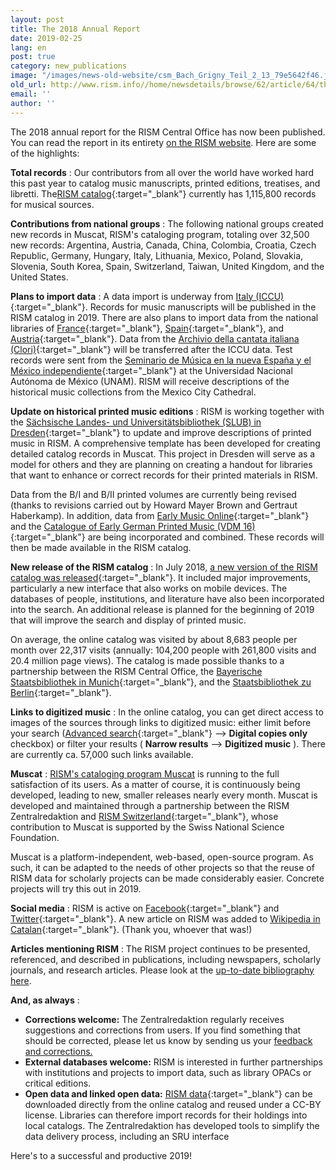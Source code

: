 ```yaml
---
layout: post
title: The 2018 Annual Report
date: 2019-02-25
lang: en
post: true
category: new_publications
image: "/images/news-old-website/csm_Bach_Grigny_Teil_2_13_79e5642f46.jpg"
old_url: http://www.rism.info//home/newsdetails/browse/62/article/64/the-2018-annual-report.html
email: ''
author: ''
---
```


The 2018 annual report for the RISM Central Office has now been published. You can read the report in its entirety [on the RISM website](/publications/annual-reports/2018.html). Here are some of the highlights:

**Total records** : Our contributors from all over the world have worked hard this past year to catalog music manuscripts, printed editions, treatises, and libretti. The[RISM catalog](https://opac.rism.info/){:target="_blank"} currently has 1,115,800 records for musical sources.

**Contributions from national groups** : The following national groups created new records in Muscat, RISM's cataloging program, totaling over 32,500 new records: Argentina, Austria, Canada, China, Colombia, Croatia, Czech Republic, Germany, Hungary, Italy, Lithuania, Mexico, Poland, Slovakia, Slovenia, South Korea, Spain, Switzerland, Taiwan, United Kingdom, and the United States.

**Plans to import data** : A data import is underway from [Italy (ICCU)](http://www.sbn.it/opacsbn/opac/iccu/musica.jsp){:target="_blank"}. Records for music manuscripts will be published in the RISM catalog in 2019. There are also plans to import data from the national libraries of [France](http://ccfr.bnf.fr/){:target="_blank"}, [Spain](http://www.bne.es/es/Inicio/index.html){:target="_blank"}, and [Austria](https://www.onb.ac.at/){:target="_blank"}. Data from the [Archivio della cantata italiana (Clori)](http://cantataitaliana.it/){:target="_blank"} will be transferred after the ICCU data. Test records were sent from the [Seminario de Música en la nueva España y el México independiente](http://www.musicat.unam.mx/){:target="_blank"} at the Universidad Nacional Autónoma de México (UNAM). RISM will receive descriptions of the historical music collections from the Mexico City Cathedral.

**Update on historical printed music editions** : RISM is working together with the [Sächsische Landes- und Universitätsbibliothek (SLUB) in Dresden](https://www.slub-dresden.de/startseite/){:target="_blank"} to update and improve descriptions of printed music in RISM. A comprehensive template has been developed for creating detailed catalog records in Muscat. This project in Dresden will serve as a model for others and they are planning on creating a handout for libraries that want to enhance or correct records for their printed materials in RISM.

Data from the B/I and B/II printed volumes are currently being revised (thanks to revisions carried out by Howard Mayer Brown and Gertraut Haberkamp). In addition, data from [Early Music Online](https://www.royalholloway.ac.uk/research-and-teaching/departments-and-schools/music/research/research-projects-and-centres/early-music-online/){:target="_blank"} and the [Catalogue of Early German Printed Music (VDM 16)](http://www.vdm16.sbg.ac.at/db/music_prints.php?content=project_description&menu=0){:target="_blank"} are being incorporated and combined. These records will then be made available in the RISM catalog.

**New release of the RISM catalog** : In July 2018, [a new version of the RISM catalog was released](/new_at_rism/2018/07/16/new-version-of-the-rism-online-catalog.html){:target="_blank"}. It included major improvements, particularly a new interface that also works on mobile devices. The databases of people, institutions, and literature have also been incorporated into the search. An additional release is planned for the beginning of 2019 that will improve the search and display of printed music.

On average, the online catalog was visited by about 8,683 people per month over 22,317 visits (annually: 104,200 people with 261,800 visits and 20.4 million page views). The catalog is made possible thanks to a partnership between the RISM Central Office, the [Bayerische Staatsbibliothek in Munich](https://www.bsb-muenchen.de/){:target="_blank"}, and the [Staatsbibliothek zu Berlin](https://staatsbibliothek-berlin.de/){:target="_blank"}.

**Links to digitized music** : In the online catalog, you can get direct access to images of the sources through links to digitized music: either limit before your search ([Advanced search](https://opac.rism.info/index.php?id=3){:target="_blank"} --\> **Digital copies only** checkbox) or filter your results ( **Narrow results** --\> **Digitized music** ). There are currently ca. 57,000 such links available.

**Muscat** : [RISM's cataloging program Muscat](/community/muscat.html) is running to the full satisfaction of its users. As a matter of course, it is continuously being developed, leading to new, smaller releases nearly every month. Muscat is developed and maintained through a partnership between the RISM Zentralredaktion and [RISM Switzerland](http://rism-ch.org/){:target="_blank"}, whose contribution to Muscat is supported by the Swiss National Science Foundation.

Muscat is a platform-independent, web-based, open-source program. As such, it can be adapted to the needs of other projects so that the reuse of RISM data for scholarly projects can be made considerably easier. Concrete projects will try this out in 2019.

**Social media** : RISM is active on [Facebook](https://www.facebook.com/pages/RISM-R%C3%A9pertoire-International-des-Sources-Musicales/103775449663308){:target="_blank"} and [Twitter](https://twitter.com/RISM_music){:target="_blank"}. A new article on RISM was added to [Wikipedia in Catalan](https://ca.wikipedia.org/wiki/R%C3%A9pertoire_International_des_Sources_Musicales){:target="_blank"}. (Thank you, whoever that was!)

**Articles mentioning RISM** : The RISM project continues to be presented, referenced, and described in publications, including newspapers, scholarly journals, and research articles. Please look at the [up-to-date bibliography here](/publications/bibliography.html).

**And, as always**
:

- **Corrections welcome:** The Zentralredaktion regularly receives suggestions and corrections from users. If you find something that should be corrected, please let us know by sending us your [feedback and corrections.](http://www.rism.info/en/service/feedback.html#c2895)
- **External databases welcome:** RISM is interested in further partnerships with institutions and projects to import data, such as library OPACs or critical editions.
- **Open data and linked open data:** [RISM data](https://opac.rism.info/index.php?id=10&L=0){:target="_blank"} can be downloaded directly from the online catalog and reused under a CC-BY license. Libraries can therefore import records for their holdings into local catalogs. The Zentralredaktion has developed tools to simplify the data delivery process, including an SRU interface

Here's to a successful and productive 2019!


